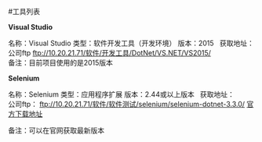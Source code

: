 #工具列表

**Visual Studio**  

名称：Visual Studio
类型：软件开发工具（开发环境）
版本：2015  
获取地址：  
公司ftp ftp://10.20.21.71/软件/开发工具/DotNet/VS.NET/VS2015/   
备注：目前项目使用的是2015版本  

**Selenium** 

名称：Selenium
类型：应用程序扩展
版本：2.44或以上版本  
获取地址：  
公司ftp： ftp://10.20.21.71/软件/软件测试/selenium/selenium-dotnet-3.3.0/
[官方下载地址](http://www.seleniumhq.org/download/)  

备注：可以在官网获取最新版本
